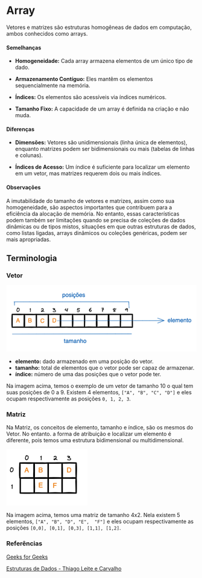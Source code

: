 # Array

Vetores e matrizes são estruturas homogêneas de dados em computação, ambos conhecidos como arrays.

#### Semelhanças

- **Homogeneidade:** Cada array armazena elementos de um único tipo de dado.

- **Armazenamento Contíguo:** Eles mantêm os elementos sequencialmente na memória.

- **Índices:** Os elementos são acessíveis via índices numéricos.
- **Tamanho Fixo:** A capacidade de um array é definida na criação e não muda.

#### Diferenças

- **Dimensões:** Vetores são unidimensionais (linha única de elementos), enquanto matrizes podem ser bidimensionais ou mais (tabelas de linhas e colunas).

- **Índices de Acesso:** Um índice é suficiente para localizar um elemento em um vetor, mas matrizes requerem dois ou mais índices.

#### Observações

A imutabilidade do tamanho de vetores e matrizes, assim como sua homogeneidade, são aspectos importantes que contribuem para a eficiência da alocação de memória. No entanto, essas características podem também ser limitações quando se precisa de coleções de dados dinâmicas ou de tipos mistos, situações em que outras estruturas de dados, como listas ligadas, arrays dinâmicos ou coleções genéricas, podem ser mais apropriadas.

## Terminologia

### Vetor
![vetor](/estruturas_de_dados/array/vetor-terminologia.png)

- **elemento:** dado armazenado em uma posição do vetor.
- **tamanho:** total de elementos que o vetor pode ser capaz de armazenar.
- **índice:** número de uma das posições que o vetor pode ter.

Na imagem acima, temos o exemplo de um vetor de tamanho 10 o qual tem suas posições de 0 a 9. Existem 4 elementos, `["A", "B", "C", "D"]` e eles ocupam respectivamente as posições `0, 1, 2, 3`.

### Matriz
Na Matriz, os conceitos de elemento, tamanho e índice, são os mesmos do Vetor. No entanto. a forma de atribuição e localizar um elemento é diferente, pois temos uma estrutura bidimensional ou multidimensional.

![matriz](/estruturas_de_dados/array/matriz-terminologia.png)

Na imagem acima, temos uma matriz de tamanho 4x2. Nela existem 5 elementos, `["A", "B", "D", "E",  "F"]` e eles ocupam respectivamente as posições `[0,0], [0,1], [0,3], [1,1], [1,2]`.

### Referências

[Geeks for Geeks](https://www.geeksforgeeks.org/)

[Estruturas de Dados - Thiago Leite e Carvalho](https://www.casadocodigo.com.br/products/livro-estruturas-de-dados)